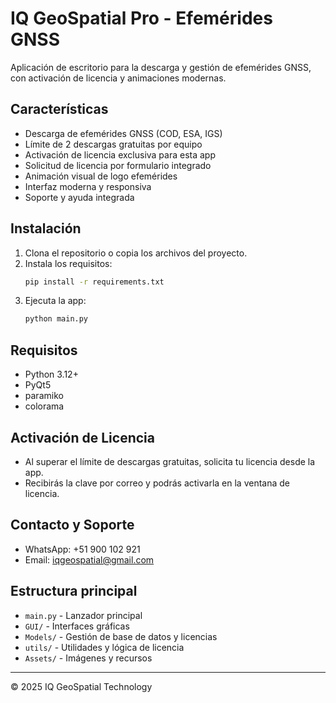 # IQ GeoSpatial Pro - Efemérides GNSS

Aplicación de escritorio para la descarga y gestión de efemérides GNSS, con activación de licencia y animaciones modernas.

## Características
- Descarga de efemérides GNSS (COD, ESA, IGS)
- Límite de 2 descargas gratuitas por equipo
- Activación de licencia exclusiva para esta app
- Solicitud de licencia por formulario integrado
- Animación visual de logo efemérides
- Interfaz moderna y responsiva
- Soporte y ayuda integrada

## Instalación
1. Clona el repositorio o copia los archivos del proyecto.
2. Instala los requisitos:
   ```bash
   pip install -r requirements.txt
   ```
3. Ejecuta la app:
   ```bash
   python main.py
   ```

## Requisitos
- Python 3.12+
- PyQt5
- paramiko
- colorama

## Activación de Licencia
- Al superar el límite de descargas gratuitas, solicita tu licencia desde la app.
- Recibirás la clave por correo y podrás activarla en la ventana de licencia.

## Contacto y Soporte
- WhatsApp: +51 900 102 921
- Email: iqgeospatial@gmail.com

## Estructura principal
- `main.py` - Lanzador principal
- `GUI/` - Interfaces gráficas
- `Models/` - Gestión de base de datos y licencias
- `utils/` - Utilidades y lógica de licencia
- `Assets/` - Imágenes y recursos

---
© 2025 IQ GeoSpatial Technology
